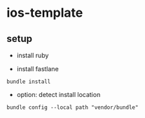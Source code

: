 # ios-template

## setup

- install ruby

- install fastlane

```shell
bundle install
```

- option: detect install location

```shell
bundle config --local path "vendor/bundle"
```


